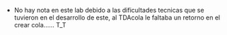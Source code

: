 - No hay nota en este lab debido a las dificultades tecnicas que se tuvieron en el desarrollo de este, al TDAcola le faltaba un retorno en el crear cola...... T_T
